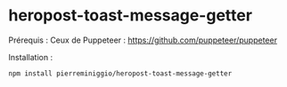 # heropost-toast-message-getter

Prérequis :
Ceux de Puppeteer : https://github.com/puppeteer/puppeteer

Installation :
```
npm install pierreminiggio/heropost-toast-message-getter
```
